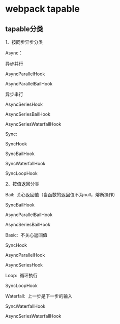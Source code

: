 # webpack tapable

## tapable分类

1、按同步异步分类

Async：

异步并行

AsyncParallelHook

AsyncParallelBailHook

异步串行

AsyncSeriesHook

AsyncSeriesBailHook

AsyncSeriesWaterfallHook

Sync: 

SyncHook

SyncBailHook

SyncWaterfallHook

SyncLoopHook

2、按值返回分类

Bail:  关心返回值（当函数的返回值不为null，熔断操作）

SyncBailHook

AsyncParallelBailHook

AsyncSeriesBailHook

Basic:  不关心返回值

SyncHook

AsyncParallelHook

AsyncSeriesHook

Loop:  循环执行

SyncLoopHook

Waterfall:  上一步是下一步的输入

SyncWaterfallHook

AsyncSeriesWaterfallHook


